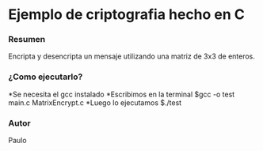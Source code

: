 # Ejemplo de criptografia hecho en C #

### Resumen ###

Encripta y desencripta un mensaje utilizando una matriz de 3x3 de enteros.

### ¿Como ejecutarlo? ###

*Se necesita el gcc instalado
*Escribimos en la terminal $gcc -o test main.c MatrixEncrypt.c
*Luego lo ejecutamos $./test

### Autor ###

Paulo